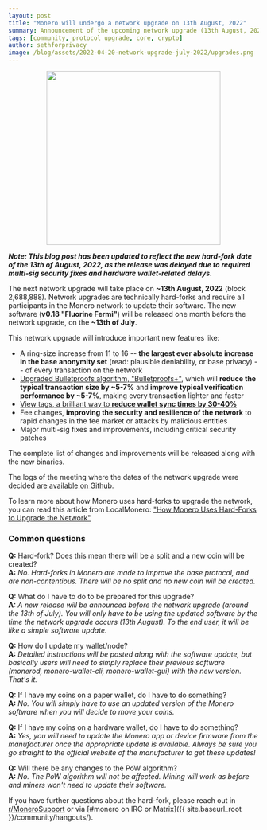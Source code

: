 ```yaml
---
layout: post
title: "Monero will undergo a network upgrade on 13th August, 2022"
summary: Announcement of the upcoming network upgrade (13th August, 2022)
tags: [community, protocol upgrade, core, crypto]
author: sethforprivacy
image: /blog/assets/2022-04-20-network-upgrade-july-2022/upgrades.png
---
```


<div align="center">
    <img src="{{ page.image }}" width="350px">
</div>

***Note: This blog post has been updated to reflect the new hard-fork date of the 13th of August, 2022, as the release was delayed due to required multi-sig security fixes and hardware wallet-related delays.***

The next network upgrade will take place on **~13th August, 2022** (block 2,688,888). Network upgrades are technically hard-forks and require all participants in the Monero network to update their software. The new software (**v0.18 "Fluorine Fermi"**) will be released one month before the network upgrade, on the **~13th of July**.

This network upgrade will introduce important new features like:

- A ring-size increase from 11 to 16 -- **the largest ever absolute increase in the base anonymity set** (read: plausible deniability, or base privacy) -- of every transaction on the network
- [Upgraded Bulletproofs algorithm, "Bulletproofs+"](https://www.getmonero.org/2020/12/24/Bulletproofs+-in-Monero.html), which will **reduce the typical transaction size by ~5-7%** and **improve typical verification performance by ~5-7%**, making every transaction lighter and faster
- [View tags, a brilliant way to **reduce wallet sync times by 30-40%**](https://localmonero.co/knowledge/view-tags-reduce-monero-sync-time)
- Fee changes, **improving the security and resilience of the network** to rapid changes in the fee market or attacks by malicious entities
- Major multi-sig fixes and improvements, including critical security patches

The complete list of changes and improvements will be released along with the new binaries.

The logs of the meeting where the dates of the network upgrade were decided [are available on Github](https://github.com/monero-project/meta/issues/684).

To learn more about how Monero uses hard-forks to upgrade the network, you can read this article from LocalMonero: ["How Monero Uses Hard-Forks to Upgrade the Network"](https://localmonero.co/knowledge/network-upgrades)

### Common questions

**Q:** Hard-fork? Does this mean there will be a split and a new coin will be created?  
**A:** *No. Hard-forks in Monero are made to improve the base protocol, and are non-contentious. There will be no split and no new coin will be created.*

**Q:** What do I have to do to be prepared for this upgrade?  
**A:** *A new release will be announced before the network upgrade (around the 13th of July). You will only have to be using the updated software by the time the network upgrade occurs (13th August). To the end user, it will be like a simple software update.*

**Q:** How do I update my wallet/node?  
**A:** *Detailed instructions will be posted along with the software update, but basically users will need to simply replace their previous software (monerod, monero-wallet-cli, monero-wallet-gui) with the new version. That's it.*

**Q:** If I have my coins on a paper wallet, do I have to do something?  
**A:** *No. You will simply have to use an updated version of the Monero software when you will decide to move your coins.*

**Q:** If I have my coins on a hardware wallet, do I have to do something?  
**A:** *Yes, you will need to update the Monero app or device firmware from the manufacturer once the appropriate update is available. Always be sure you go straight to the official website of the manufacturer to get these updates!*

**Q:** Will there be any changes to the PoW algorithm?  
**A:** *No. The PoW algorithm will not be affected. Mining will work as before and miners won't need to update their software.*

If you have further questions about the hard-fork, please reach out in [r/MoneroSupport](https://www.reddit.com/r/monerosupport) or via [#monero on IRC or Matrix]({{ site.baseurl_root }}/community/hangouts/).
